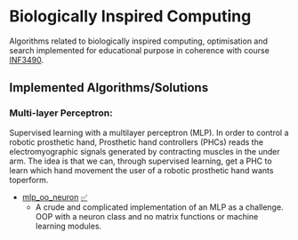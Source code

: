 # Biologically Inspired Computing
Algorithms related to biologically inspired computing, optimisation and search implemented for educational purpose in coherence with course [INF3490](https://www.uio.no/studier/emner/matnat/ifi/INF3490/).

## Implemented Algorithms/Solutions
### Multi-layer Perceptron: 
Supervised learning with a multilayer perceptron (MLP). In order to control a robotic prosthetic hand, Prosthetic hand controllers (PHCs) reads the electromyographic signals generated by contracting muscles in the under arm. 
The idea is that we can, through supervised learning, get a PHC to learn which hand movement the user of a robotic prosthetic hand wants toperform.

* [mlp_oo_neuron](http://www.ovstegard.no/INF3490-Kompendium/#multi-layer-perceptronmpl) [:white_check_mark:](mlp_oo_neuron/)
	* A crude and complicated implementation of an MLP as a challenge. OOP with a neuron class and no matrix functions or machine learning modules.
